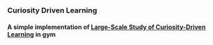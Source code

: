 ### Curiosity Driven Learning


#### A simple implementation of [Large-Scale Study of Curiosity-Driven Learning](https://arxiv.org/abs/1808.04355) in gym
